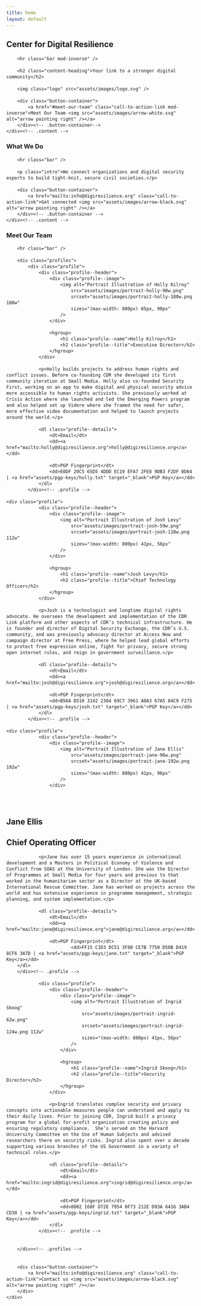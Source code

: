 ```yaml
---
title: home
layout: default
---
```


<section class="page-section" id="intro">
	<div class="content">
		<h1 class="content-heading">Center for Digital Resilience</h1>

		<hr class="bar mod-inverse" />

		<h2 class="content-heading">Your link to a stronger digital community</h2>

		<img class="logo" src="assets/images/logo.svg" />

		<div class="button-container">
			<a href="#meet-our-team" class="call-to-action-link mod-inverse">Meet Our Team <img src="assets/images/arrow-white.svg" alt="arrow pointing right" /></a>
		</div><!-- .button-container-->
	</div><!-- .content -->
</section>

<section class="page-section" id="what-we-do">
	<div class="content">
		<h3 class="content-heading">What We Do</h3>

		<hr class="bar" />

		<p class="intro">We connect organizations and digital security experts to build tight-knit, secure civil societies.</p>

		<div class="button-container">
			<a href="mailto:info@digiresilience.org" class="call-to-action-link">Get connected <img src="assets/images/arrow-black.svg" alt="arrow pointing right" /></a>
		</div><!-- .button-container -->
	</div><!-- .content -->
</section>

<section class="page-section" id="meet-our-team">
	<div class="content">
		<h3 class="content-heading">Meet Our Team</h3>

		<hr class="bar" />

		<div class="profiles">
			<div class="profile">
				<div class="profile--header">
					<div class="profile--image">
						<img alt="Portrait Illustration of Holly Kilroy"
							src="assets/images/portrait-holly-90w.png"
							srcset="assets/images/portrait-holly-180w.png 180w"
							sizes="(max-width: 800px) 65px, 90px"
						/>
					</div>

					<hgroup>
						<h1 class="profile--name">Holly Kilroy</h1>
						<h2 class="profile--title">Executive Director</h2>
					</hgroup>
				</div>

				<p>Holly builds projects to address human rights and conflict issues. Before co-founding CDR she developed its first community iteration at Small Media. Holly also co-founded Security First, working on an app to make digital and physical security advice more accessible to human rights activists. She previously worked at Crisis Action where she launched and led the Emerging Powers program and also helped set up Videre where she framed the need for safer, more effective video documentation and helped to launch projects around the world.</p>

				<dl class="profile--details">
					<dt>Email</dt>
					<dd><a href="mailto:holly@digiresilience.org">holly@digiresilience.org</a></dd>

					<dt>PGP Fingerprint</dt>
					<dd>E0DF 20C5 65D5 4DDD EC19 EFA7 2FE8 9DB3 F2DF 0D64 | <a href="assets/pgp-keys/holly.txt" target="_blank">PGP Key</a></dd>
				</dl>
			</div><!-- .profile -->

	<div class="profile">
				<div class="profile--header">
					<div class="profile--image">
						<img alt="Portrait Illustration of Josh Levy"
							src="assets/images/portrait-josh-59w.png"
							srcset="assets/images/portrait-josh-118w.png 112w"
							sizes="(max-width: 800px) 41px, 56px"
						/>
					</div>

					<hgroup>
						<h1 class="profile--name">Josh Levy</h1>
						<h2 class="profile--title">Chief Technology Officer</h2>
					</hgroup>
				</div>

				<p>Josh is a technologist and longtime digital rights advocate. He oversees the development and implementation of the CDR Link platform and other aspects of CDR’s technical infrastructure. He is founder and director of Digital Security Exchange, the CDR’s U.S. community, and was previously advocacy director at Access Now and campaign director at Free Press, where he helped lead global efforts to protect free expression online, fight for privacy, secure strong open internet rules, and reign in government surveillance.</p>

				<dl class="profile--details">
					<dt>Email</dt>
					<dd><a href="mailto:josh@digiresilience.org">josh@digiresilience.org</a></dd>

					<dt>PGP Fingerprint</dt>
					<dd>B56A D510 3142 2364 69C7 3961 A0A3 67A5 84C9 F275 | <a href="assets/pgp-keys/josh.txt" target="_blank">PGP Key</a></dd>
				</dl>
			</div><!-- .profile -->

	<div class="profile">
				<div class="profile--header">	
					<div class="profile--image">
						<img alt="Portrait Illustration of Jane Ellis"
							src="assets/images/portrait-jane-96w.png"
							srcset="assets/images/portrait-jane-192w.png 192w"
							sizes="(max-width: 800px) 41px, 96px"
						/>
					</div>

<br>
<br>
					<hgroup>
						<h1 class="profile--name">Jane Ellis</h1>
						<h2 class="profile--title">Chief Operating Officer</h2>
					</hgroup>
				</div>

				<p>Jane has over 15 years experience in international development and a Masters in Political Economy of Violence and Conflict from SOAS at the University of London. She was the Director of Programmes at Small Media for four years and previous to that worked in the humanitarian sector as a Director at the UK-based International Rescue Committee. Jane has worked on projects across the world and has extensive experience in programme management, strategic planning, and system implementation.</p>

				<dl class="profile--details">
					<dt>Email</dt>
					<dd><a href="mailto:jane@digiresilience.org">jane@digiresilience.org</a></dd>

					<dt>PGP Fingerprint</dt>
							<dd>FF15 C1D3 DC51 3F80 CE7B 7750 D50B D419 8CF6 3A7D | <a href="assets/pgp-keys/jane.txt" target="_blank">PGP Key</a></dd>
		</dl>
		</div><!-- .profile -->

				<div class="profile">
					<div class="profile--header">
						<div class="profile--image">
							<img alt="Portrait Illustration of Ingrid Skoog"
								src="assets/images/portrait-ingrid-62w.png"
								srcset="assets/images/portrait-ingrid-124w.png 112w"
								sizes="(max-width: 800px) 41px, 56px"
							/>
						</div>

						<hgroup>
							<h1 class="profile--name">Ingrid Skoog</h1>
							<h2 class="profile--title">Security Director</h2>
						</hgroup>
					</div>

					<p>Ingrid translates complex security and privacy concepts into actionable measures people can understand and apply to their daily lives. Prior to joining CDR, Ingrid built a privacy program for a global for-profit organization creating policy and ensuring regulatory compliance.  She’s served on the Harvard University Committee on the Use of Human Subjects and advised researchers there on security risks. Ingrid also spent over a decade supporting various branches of the US Government in a variety of technical roles.</p>

					<dl class="profile--details">
						<dt>Email</dt>
						<dd><a href="mailto:ingrid@digiresilience.org">ingrid@digiresilience.org</a></dd>

						<dt>PGP Fingerprint</dt>
						<dd>8002 168F D72E 7954 0F73 212E D93A 6416 3AB4 CD30 | <a href="assets/pgp-keys/ingrid.txt" target="_blank">PGP Key</a></dd>
					</dl>
				</div><!-- .profile -->


		</div><!-- .profiles -->


		<div class="button-container">
			<a href="mailto:info@digiresilience.org" class="call-to-action-link">Contact us <img src="assets/images/arrow-black.svg" alt="arrow pointing right" /></a>
		</div>
	</div>
</section>
